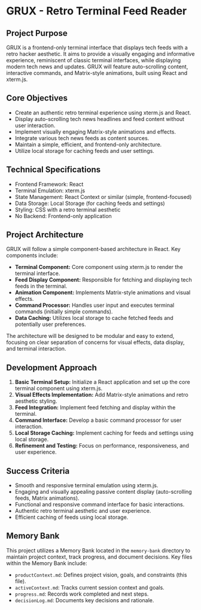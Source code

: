 # GRUX - Retro Terminal Feed Reader

## Project Purpose
GRUX is a frontend-only terminal interface that displays tech feeds with a retro hacker aesthetic. It aims to provide a visually engaging and informative experience, reminiscent of classic terminal interfaces, while displaying modern tech news and updates. GRUX will feature auto-scrolling content, interactive commands, and Matrix-style animations, built using React and xterm.js.

## Core Objectives
- Create an authentic retro terminal experience using xterm.js and React.
- Display auto-scrolling tech news headlines and feed content without user interaction.
- Implement visually engaging Matrix-style animations and effects.
- Integrate various tech news feeds as content sources.
- Maintain a simple, efficient, and frontend-only architecture.
- Utilize local storage for caching feeds and user settings.

## Technical Specifications
- Frontend Framework: React
- Terminal Emulation: xterm.js
- State Management: React Context or similar (simple, frontend-focused)
- Data Storage: Local Storage (for caching feeds and settings)
- Styling: CSS with a retro terminal aesthetic
- No Backend: Frontend-only application

## Project Architecture
GRUX will follow a simple component-based architecture in React. Key components include:
- **Terminal Component:** Core component using xterm.js to render the terminal interface.
- **Feed Display Component:** Responsible for fetching and displaying tech feeds in the terminal.
- **Animation Component:** Implements Matrix-style animations and visual effects.
- **Command Processor:** Handles user input and executes terminal commands (initially simple commands).
- **Data Caching:** Utilizes local storage to cache fetched feeds and potentially user preferences.

The architecture will be designed to be modular and easy to extend, focusing on clear separation of concerns for visual effects, data display, and terminal interaction.

## Development Approach
1. **Basic Terminal Setup:** Initialize a React application and set up the core terminal component using xterm.js.
2. **Visual Effects Implementation:** Add Matrix-style animations and retro aesthetic styling.
3. **Feed Integration:** Implement feed fetching and display within the terminal.
4. **Command Interface:** Develop a basic command processor for user interaction.
5. **Local Storage Caching:** Implement caching for feeds and settings using local storage.
6. **Refinement and Testing:** Focus on performance, responsiveness, and user experience.

## Success Criteria
- Smooth and responsive terminal emulation using xterm.js.
- Engaging and visually appealing passive content display (auto-scrolling feeds, Matrix animations).
- Functional and responsive command interface for basic interactions.
- Authentic retro terminal aesthetic and user experience.
- Efficient caching of feeds using local storage.

## Memory Bank
This project utilizes a Memory Bank located in the `memory-bank` directory to maintain project context, track progress, and document decisions. Key files within the Memory Bank include:
- `productContext.md`: Defines project vision, goals, and constraints (this file).
- `activeContext.md`: Tracks current session context and goals.
- `progress.md`: Records work completed and next steps.
- `decisionLog.md`: Documents key decisions and rationale.
